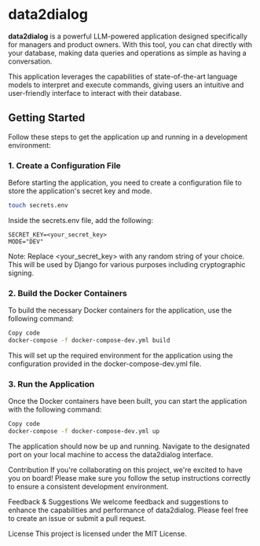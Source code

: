 # data2dialog

**data2dialog** is a powerful LLM-powered application designed specifically for managers and product owners. With this tool, you can chat directly with your database, making data queries and operations as simple as having a conversation.

This application leverages the capabilities of state-of-the-art language models to interpret and execute commands, giving users an intuitive and user-friendly interface to interact with their database.

## Getting Started

Follow these steps to get the application up and running in a development environment:

### 1. Create a Configuration File

Before starting the application, you need to create a configuration file to store the application's secret key and mode.

```bash
touch secrets.env
```

Inside the secrets.env file, add the following:

```
SECRET_KEY=<your_secret_key>
MODE="DEV"
```
Note: Replace <your_secret_key> with any random string of your choice. This will be used by Django for various purposes including cryptographic signing.

### 2. Build the Docker Containers
To build the necessary Docker containers for the application, use the following command:

```bash
Copy code
docker-compose -f docker-compose-dev.yml build
```
This will set up the required environment for the application using the configuration provided in the docker-compose-dev.yml file.


### 3. Run the Application
Once the Docker containers have been built, you can start the application with the following command:

```bash
Copy code
docker-compose -f docker-compose-dev.yml up
```
The application should now be up and running. Navigate to the designated port on your local machine to access the data2dialog interface.


Contribution
If you're collaborating on this project, we're excited to have you on board! Please make sure you follow the setup instructions correctly to ensure a consistent development environment.

Feedback & Suggestions
We welcome feedback and suggestions to enhance the capabilities and performance of data2dialog. Please feel free to create an issue or submit a pull request.

License
This project is licensed under the MIT License.


